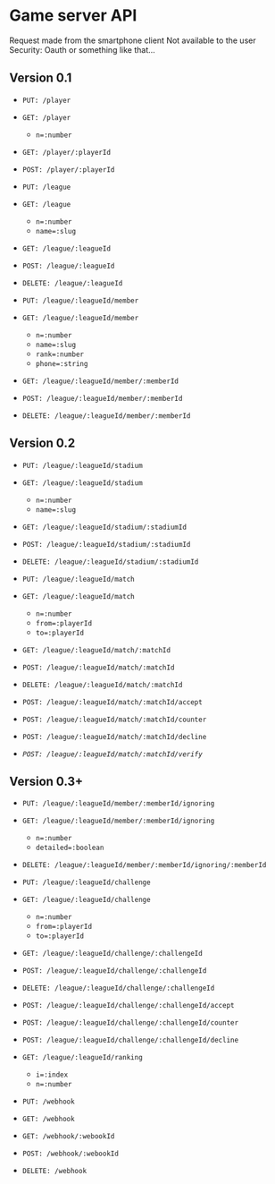 # Game server API

Request made from the smartphone client
Not available to the user
Security: Oauth or something like that...

## Version 0.1

- `PUT: /player`
- `GET: /player`
  - `n=:number`
- `GET: /player/:playerId`
- `POST: /player/:playerId`


- `PUT: /league`
- `GET: /league`
  - `n=:number`
  - `name=:slug`
- `GET: /league/:leagueId`
- `POST: /league/:leagueId`
- `DELETE: /league/:leagueId`


- `PUT: /league/:leagueId/member`
- `GET: /league/:leagueId/member`
  - `n=:number`
  - `name=:slug`
  - `rank=:number`
  - `phone=:string`
- `GET: /league/:leagueId/member/:memberId`
- `POST: /league/:leagueId/member/:memberId`
- `DELETE: /league/:leagueId/member/:memberId`

## Version 0.2

- `PUT: /league/:leagueId/stadium`
- `GET: /league/:leagueId/stadium`
  - `n=:number`
  - `name=:slug`
- `GET: /league/:leagueId/stadium/:stadiumId`
- `POST: /league/:leagueId/stadium/:stadiumId`
- `DELETE: /league/:leagueId/stadium/:stadiumId`


- `PUT: /league/:leagueId/match`
- `GET: /league/:leagueId/match`
  - `n=:number`
  - `from=:playerId`
  - `to=:playerId`
- `GET: /league/:leagueId/match/:matchId`
- `POST: /league/:leagueId/match/:matchId`
- `DELETE: /league/:leagueId/match/:matchId`


- `POST: /league/:leagueId/match/:matchId/accept`
- `POST: /league/:leagueId/match/:matchId/counter`
- `POST: /league/:leagueId/match/:matchId/decline`
- *`POST: /league/:leagueId/match/:matchId/verify`*


## Version 0.3+

<!--
- `PUT: /league/:leagueId/member/:memberId/friends`
- `GET: /league/:leagueId/member/:memberId/friends`
  - `detailed=:boolean`
- `DELETE: /league/:leagueId/member/:memberId/friends/:memberId`
-->


- `PUT: /league/:leagueId/member/:memberId/ignoring`
- `GET: /league/:leagueId/member/:memberId/ignoring`
  - `n=:number`
  - `detailed=:boolean`
- `DELETE: /league/:leagueId/member/:memberId/ignoring/:memberId`



- `PUT: /league/:leagueId/challenge`
- `GET: /league/:leagueId/challenge`
  - `n=:number`
  - `from=:playerId`
  - `to=:playerId`
- `GET: /league/:leagueId/challenge/:challengeId`
- `POST: /league/:leagueId/challenge/:challengeId`
- `DELETE: /league/:leagueId/challenge/:challengeId`


- `POST: /league/:leagueId/challenge/:challengeId/accept`
- `POST: /league/:leagueId/challenge/:challengeId/counter`
- `POST: /league/:leagueId/challenge/:challengeId/decline`


- `GET: /league/:leagueId/ranking`
  - `i=:index`
  - `n=:number`


- `PUT: /webhook`
- `GET: /webhook`
- `GET: /webhook/:webookId`
- `POST: /webhook/:webookId`
- `DELETE: /webhook`
